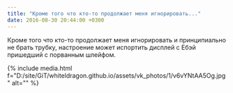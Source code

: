 ```yaml
---
title: "Кроме того что кто-то продолжает меня игнорировать..."
date: 2016-08-30 20:44:00 +0300
---
```


Кроме того что кто-то продолжает меня игнорировать и принципиально не брать трубку, настроение может испортить дисплей с Ебэй пришедший с порванным шлейфом.

{% include media.html f="D:/site/GiT/whiteldragon.github.io/assets/vk_photos/1/v6vYNtAA5Og.jpg" alt="" %}
